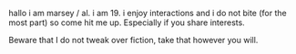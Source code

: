 hallo i am marsey / al. i am 19. i enjoy interactions and i do not bite (for the most part) so come hit me up. Especially if you share interests.

Beware that I do not tweak over fiction, take that however you will.
